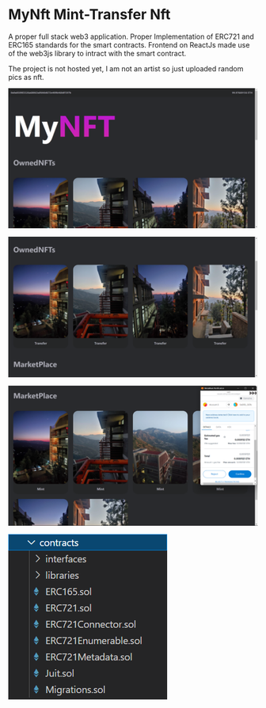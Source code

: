 # MyNft Mint-Transfer Nft

A proper full stack web3 application. 
Proper Implementation of ERC721 and ERC165 standards for the smart contracts.
Frontend on ReactJs made use of the web3js library to intract with the smart contract.

The project is not hosted yet,
I am not an artist so just uploaded random pics as nft.

![](2022-02-18-10-06-16.png)

![](2022-02-18-10-06-36.png)

![](2022-02-18-10-08-16.png)

![](2022-02-18-09-59-17.png)